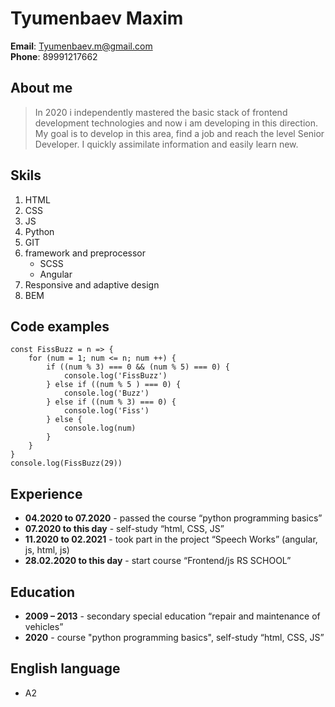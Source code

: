 # Tyumenbaev Maxim
**Email**: Tyumenbaev.m@gmail.com \
**Phone**: 89991217662 

## About me
> In 2020 i independently mastered the basic stack of frontend development technologies and now i am developing in this direction.
My goal is to develop in this area, find a job and reach the level
 Senior Developer. I quickly assimilate information and easily learn new.


## Skils
1. HTML
2. CSS
3. JS
4. Python
5. GIT 
6. framework and preprocessor 
	* SCSS
	* Angular
7. Responsive and adaptive design
8. BEM

## Code examples 

    const FissBuzz = n => {
        for (num = 1; num <= n; num ++) {
            if ((num % 3) === 0 && (num % 5) === 0) {
                console.log('FissBuzz')
            } else if ((num % 5 ) === 0) {
                console.log('Buzz')
            } else if ((num % 3) === 0) {
                console.log('Fiss')
            } else {
                console.log(num)
            }
        }
    }
    console.log(FissBuzz(29))

## Experience
* **04.2020 to 07.2020** - passed the course “python programming basics”
* **07.2020 to this day** - self-study “html, CSS, JS”
* **11.2020 to 02.2021** - took part in the project “Speech Works” (angular, js, html, js)
* **28.02.2020 to this day** - start course “Frontend/js RS SCHOOL”

## Education
* **2009 – 2013** - secondary special education “repair and maintenance of vehicles”
* **2020** - course "python programming basics", self-study “html, CSS, JS”

## English language
* A2
